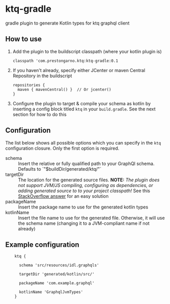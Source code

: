 # ktq-gradle
gradle plugin to generate Kotlin types for ktq graphql client

## How to use

1. Add the plugin to the buildscript classpath (where your kotlin plugin is)

    `classpath 'com.prestongarno.ktq:ktq-gradle:0.1`
2. If you haven't already, specify either JCenter or maven Central Repository in the buildscript

       repositories {
         maven { mavenCentral() }  // Or jcenter()
       }
       
3. Configure the plugin to target & compile your schema as kotlin by inserting a config block titled `ktq` in your `build.gradle`.
See the next section for how to do this


## Configuration

The list below shows all possible options which you can specify in the `ktq` configuration closure. Only the first option is required.

<dl>
  <dt>schema</dt>
  <dd>Insert the relative or fully qualified path to your GraphQl schema. Defaults to `"$buildDir/generated/ktq/"`</dd>

  <dt>targetDir</dt>
  <dd>The location for the generated source files. <b>NOTE:</b> <i>The plugin does not support JVM/JS compiling, configuring as dependencies, or adding generated source to to your project classpath!</i> See this <a href="https://stackoverflow.com/questions/20700053/how-to-add-local-jar-file-dependency-to-build-gradle-file">StackOverflow answer</a> for an easy solution</dd>

  <dt>packageName</dt>
  <dd>Insert the package name to use for the generated kotlin types</dd>
  
  <dt>kotlinName</dt>
  <dd>Insert the file name to use for the generated file. Otherwise, it will use the schema name (changing it to a JVM-compliant name if not already)</dd>
</dl>

## Example configuration

        ktq {
        
          schema 'src/resources/idl.graphqls'
          
          targetDir 'generated/kotlin/src/'
          
          packageName 'com.example.graphql'
          
          kotlinName 'GraphqlJvmTypes'
        }

